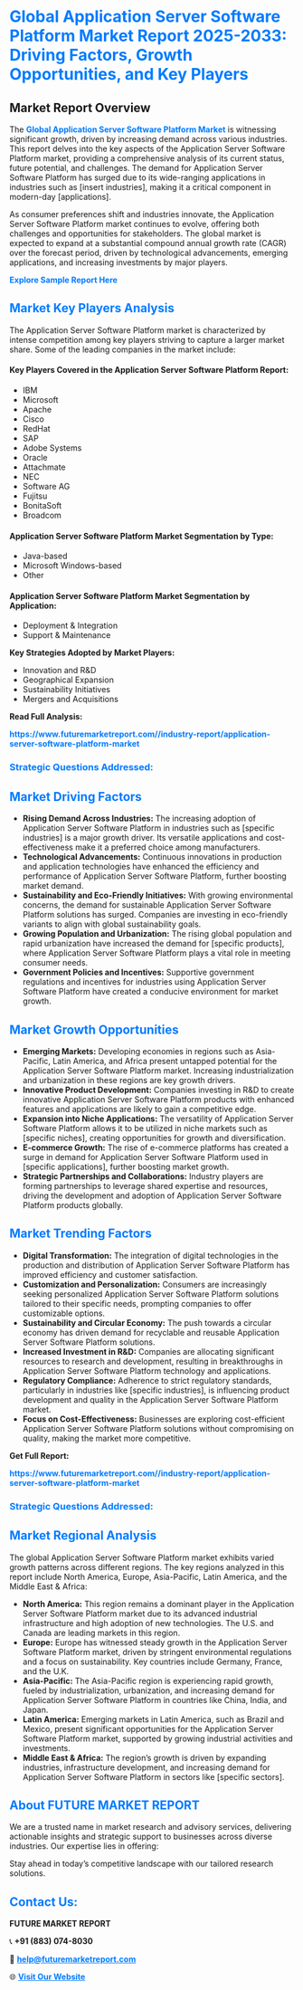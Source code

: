 <h1 style="color: #007BFF;">Global Application Server Software Platform Market Report 2025-2033: Driving Factors, Growth Opportunities, and Key Players</h1>

<section id="overview">
<h2>Market Report Overview</h2>
<p>The <a href="https://www.futuremarketreport.com//industry-report/application-server-software-platform-market" style="color: #007BFF; text-decoration: none;"><strong>Global Application Server Software Platform Market</strong></a> is witnessing significant growth, driven by increasing demand across various industries. This report delves into the key aspects of the Application Server Software Platform market, providing a comprehensive analysis of its current status, future potential, and challenges. The demand for Application Server Software Platform has surged due to its wide-ranging applications in industries such as [insert industries], making it a critical component in modern-day [applications].</p>
<p>As consumer preferences shift and industries innovate, the Application Server Software Platform market continues to evolve, offering both challenges and opportunities for stakeholders. The global market is expected to expand at a substantial compound annual growth rate (CAGR) over the forecast period, driven by technological advancements, emerging applications, and increasing investments by major players.</p>
</section>

<section id="overview">
<p><a href="https://www.futuremarketreport.com//request-sample/reportId=50083" style="color: #007BFF; text-decoration: none;"><strong>Explore Sample Report Here</strong></a></p>
</section>

<section id="key-players">
<h2 style="color: #007BFF;">Market Key Players Analysis</h2>
<p>The Application Server Software Platform market is characterized by intense competition among key players striving to capture a larger market share. Some of the leading companies in the market include:</p>
<h4>Key Players Covered in the Application Server Software Platform Report:</h4>
<ul><li>IBM</li><li>Microsoft</li><li>Apache</li><li>Cisco</li><li>RedHat</li><li>SAP</li><li>Adobe Systems</li><li>Oracle</li><li>Attachmate</li><li>NEC</li><li>Software AG</li><li>Fujitsu</li><li>BonitaSoft</li><li>Broadcom</li></ul>
<h4>Application Server Software Platform Market Segmentation by Type:</h4>
<ul><li>Java-based</li><li>Microsoft Windows-based</li><li>Other</li></ul>

<h4>Application Server Software Platform Market Segmentation by Application:</h4>
<ul><li>Deployment &amp; Integration</li><li>Support &amp; Maintenance</li></ul>
<p><strong>Key Strategies Adopted by Market Players:</strong></p>
<ul>
<li>Innovation and R&D</li>
<li>Geographical Expansion</li>
<li>Sustainability Initiatives</li>
<li>Mergers and Acquisitions</li>
</ul>
</section>

<section>
<p><strong>Read Full Analysis: </strong></p><a href="https://www.futuremarketreport.com//industry-report/application-server-software-platform-market" style="color: #007BFF; text-decoration: none;"><strong>https://www.futuremarketreport.com//industry-report/application-server-software-platform-market</strong></a>
<h3 style="color: #007BFF;">Strategic Questions Addressed:</h3>
</section>

<section id="driving-factors">
<h2 style="color: #007BFF;">Market Driving Factors</h2>
<ul>
<li><strong>Rising Demand Across Industries:</strong> The increasing adoption of Application Server Software Platform in industries such as [specific industries] is a major growth driver. Its versatile applications and cost-effectiveness make it a preferred choice among manufacturers.</li>
<li><strong>Technological Advancements:</strong> Continuous innovations in production and application technologies have enhanced the efficiency and performance of Application Server Software Platform, further boosting market demand.</li>
<li><strong>Sustainability and Eco-Friendly Initiatives:</strong> With growing environmental concerns, the demand for sustainable Application Server Software Platform solutions has surged. Companies are investing in eco-friendly variants to align with global sustainability goals.</li>
<li><strong>Growing Population and Urbanization:</strong> The rising global population and rapid urbanization have increased the demand for [specific products], where Application Server Software Platform plays a vital role in meeting consumer needs.</li>
<li><strong>Government Policies and Incentives:</strong> Supportive government regulations and incentives for industries using Application Server Software Platform have created a conducive environment for market growth.</li>
</ul>
</section>

<section id="growth-opportunities">
<h2 style="color: #007BFF;">Market Growth Opportunities</h2>
<ul>
<li><strong>Emerging Markets:</strong> Developing economies in regions such as Asia-Pacific, Latin America, and Africa present untapped potential for the Application Server Software Platform market. Increasing industrialization and urbanization in these regions are key growth drivers.</li>
<li><strong>Innovative Product Development:</strong> Companies investing in R&D to create innovative Application Server Software Platform products with enhanced features and applications are likely to gain a competitive edge.</li>
<li><strong>Expansion into Niche Applications:</strong> The versatility of Application Server Software Platform allows it to be utilized in niche markets such as [specific niches], creating opportunities for growth and diversification.</li>
<li><strong>E-commerce Growth:</strong> The rise of e-commerce platforms has created a surge in demand for Application Server Software Platform used in [specific applications], further boosting market growth.</li>
<li><strong>Strategic Partnerships and Collaborations:</strong> Industry players are forming partnerships to leverage shared expertise and resources, driving the development and adoption of Application Server Software Platform products globally.</li>
</ul>
</section>

<section id="trending-factors">
<h2 style="color: #007BFF;">Market Trending Factors</h2>
<ul>
<li><strong>Digital Transformation:</strong> The integration of digital technologies in the production and distribution of Application Server Software Platform has improved efficiency and customer satisfaction.</li>
<li><strong>Customization and Personalization:</strong> Consumers are increasingly seeking personalized Application Server Software Platform solutions tailored to their specific needs, prompting companies to offer customizable options.</li>
<li><strong>Sustainability and Circular Economy:</strong> The push towards a circular economy has driven demand for recyclable and reusable Application Server Software Platform solutions.</li>
<li><strong>Increased Investment in R&D:</strong> Companies are allocating significant resources to research and development, resulting in breakthroughs in Application Server Software Platform technology and applications.</li>
<li><strong>Regulatory Compliance:</strong> Adherence to strict regulatory standards, particularly in industries like [specific industries], is influencing product development and quality in the Application Server Software Platform market.</li>
<li><strong>Focus on Cost-Effectiveness:</strong> Businesses are exploring cost-efficient Application Server Software Platform solutions without compromising on quality, making the market more competitive.</li>
</ul>
</section>

<section>
<p><strong>Get Full Report: </strong></p><a href="https://www.futuremarketreport.com//industry-report/application-server-software-platform-market" style="color: #007BFF; text-decoration: none;"><strong>https://www.futuremarketreport.com//industry-report/application-server-software-platform-market</strong></a>
<h3 style="color: #007BFF;">Strategic Questions Addressed:</h3>
</section>


<section id="regional-analysis">
<h2 style="color: #007BFF;">Market Regional Analysis</h2>
<p>The global Application Server Software Platform market exhibits varied growth patterns across different regions. The key regions analyzed in this report include North America, Europe, Asia-Pacific, Latin America, and the Middle East & Africa:</p>
<ul>
<li><strong>North America:</strong> This region remains a dominant player in the Application Server Software Platform market due to its advanced industrial infrastructure and high adoption of new technologies. The U.S. and Canada are leading markets in this region.</li>
<li><strong>Europe:</strong> Europe has witnessed steady growth in the Application Server Software Platform market, driven by stringent environmental regulations and a focus on sustainability. Key countries include Germany, France, and the U.K.</li>
<li><strong>Asia-Pacific:</strong> The Asia-Pacific region is experiencing rapid growth, fueled by industrialization, urbanization, and increasing demand for Application Server Software Platform in countries like China, India, and Japan.</li>
<li><strong>Latin America:</strong> Emerging markets in Latin America, such as Brazil and Mexico, present significant opportunities for the Application Server Software Platform market, supported by growing industrial activities and investments.</li>
<li><strong>Middle East & Africa:</strong> The region’s growth is driven by expanding industries, infrastructure development, and increasing demand for Application Server Software Platform in sectors like [specific sectors].</li>
</ul>
</section>

<footer>
<h2 style="color: #007BFF;">About FUTURE MARKET REPORT</h2>
<p>We are a trusted name in market research and advisory services, delivering actionable insights and strategic support to businesses across diverse industries. Our expertise lies in offering:</p>

<p>Stay ahead in today’s competitive landscape with our tailored research solutions.</p>

<h2 style="color: #007BFF;">Contact Us:</h2>
<p><strong>FUTURE MARKET REPORT</strong></p>
<p>📞 <strong>+91 (883) 074-8030</strong></p>
<p>📧 <strong><a href="mailto:help@futuremarketreport.com" style="color: #007BFF;">help@futuremarketreport.com</a></strong></p>
<p>🌐 <strong><a href="https://www.futuremarketreport.com/" style="color: #007BFF;">Visit Our Website</a></strong></p>
</footer>